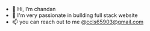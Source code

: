 - 👋 Hi, I’m chandan
- 👀 I'm very passionate in bullding full stack website
- 📫 you can reach out to me @ccls65903@gmail.com


<!---
ccls65903/ccls65903 is a ✨ special ✨ repository because its `README.md` (this file) appears on your GitHub profile.
You can click the Preview link to take a look at your changes.
--->
